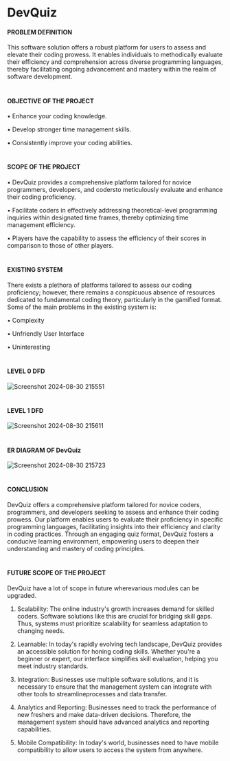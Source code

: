 # DevQuiz

#### PROBLEM DEFINITION

This software solution offers a robust platform for users to assess and elevate their coding
prowess. It enables individuals to methodically evaluate their efficiency and
comprehension across diverse programming languages, thereby facilitating ongoing
advancement and mastery within the realm of software development.


#
#### OBJECTIVE OF THE PROJECT

• Enhance your coding knowledge.

• Develop stronger time management skills.

• Consistently improve your coding abilities.


#
#### SCOPE OF THE PROJECT
 
• DevQuiz provides a comprehensive platform tailored for novice programmers,
developers, and codersto meticulously evaluate and enhance their coding proficiency.

• Facilitate coders in effectively addressing theoretical-level programming inquiries
within designated time frames, thereby optimizing time management efficiency.

• Players have the capability to assess the efficiency of their scores in comparison to
those of other players.


#
#### EXISTING SYSTEM
There exists a plethora of platforms tailored to assess our coding proficiency; however,
there remains a conspicuous absence of resources dedicated to fundamental coding
theory, particularly in the gamified format.
Some of the main problems in the existing system is:

• Complexity

• Unfriendly User Interface

• Uninteresting

#
#### LEVEL 0 DFD 
![Screenshot 2024-08-30 215551](https://github.com/user-attachments/assets/beef393f-b062-403b-86c1-843c73eb1c06)

#
#### LEVEL 1 DFD 
![Screenshot 2024-08-30 215611](https://github.com/user-attachments/assets/027b6a31-ee67-48fb-9dab-7cc8400b7e74)

#
#### ER DIAGRAM OF DevQuiz
![Screenshot 2024-08-30 215723](https://github.com/user-attachments/assets/0e03ba8b-5b69-4a9c-a70c-2229fb70f6d7)


#
#### CONCLUSION
DevQuiz offers a comprehensive platform tailored for novice coders, programmers, and
developers seeking to assess and enhance their coding prowess. Our platform enables users
to evaluate their proficiency in specific programming languages, facilitating insights into
their efficiency and clarity in coding practices. Through an engaging quiz format, DevQuiz
fosters a conducive learning environment, empowering users to deepen their understanding
and mastery of coding principles.

#
#### FUTURE SCOPE OF THE PROJECT
DevQuiz have a lot of scope in future wherevarious modules can be upgraded.

1. Scalability: The online industry's growth increases demand for skilled coders. Software
solutions like this are crucial for bridging skill gaps. Thus, systems must prioritize
scalability for seamless adaptation to changing needs.

2. Learnable: In today's rapidly evolving tech landscape, DevQuiz provides an accessible
solution for honing coding skills. Whether you're a beginner or expert, our interface
simplifies skill evaluation, helping you meet industry standards.

3. Integration: Businesses use multiple software solutions, and it is necessary to ensure that
the management system can integrate with other tools to streamlineprocesses and data
transfer.

4. Analytics and Reporting: Businesses need to track the performance of new freshers and
make data-driven decisions. Therefore, the management system should have advanced
analytics and reporting capabilities.

5. Mobile Compatibility: In today's world, businesses need to have mobile compatibility
to allow users to access the system from anywhere.



